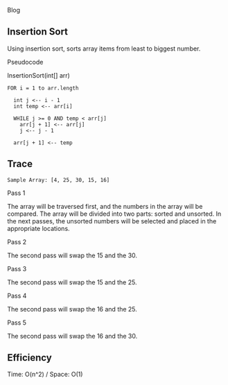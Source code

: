 Blog

## Insertion Sort

Using insertion sort, sorts array items from least to biggest number.

Pseudocode

InsertionSort(int[] arr)

```
FOR i = 1 to arr.length

  int j <-- i - 1
  int temp <-- arr[i]
  
  WHILE j >= 0 AND temp < arr[j]
    arr[j + 1] <-- arr[j]
    j <-- j - 1
    
  arr[j + 1] <-- temp
```

## Trace

```
Sample Array: [4, 25, 30, 15, 16]
```

Pass 1

The array will be traversed first, and the numbers in the array will be compared. The array will be divided into two parts: sorted and unsorted. In the next passes, the unsorted numbers will be selected and placed in the appropriate locations.

Pass 2

The second pass will swap the 15 and the 30.

Pass 3

The second pass will swap the 15 and the 25.

Pass 4

The second pass will swap the 16 and the 25.

Pass 5

The second pass will swap the 16 and the 30.

## Efficiency

Time: O(n^2) / Space: O(1)
